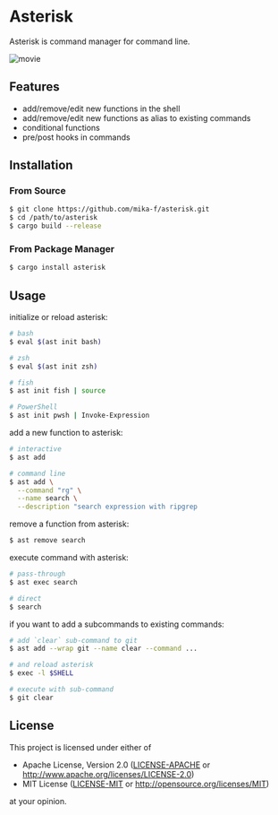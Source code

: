 # Asterisk

Asterisk is command manager for command line.

![movie](https://user-images.githubusercontent.com/10832834/158797649-6045a65c-5ffe-465c-baaf-06db52558e2c.gif)

## Features

- add/remove/edit new functions in the shell
- add/remove/edit new functions as alias to existing commands
- conditional functions
- pre/post hooks in commands

## Installation

### From Source

```bash
$ git clone https://github.com/mika-f/asterisk.git
$ cd /path/to/asterisk
$ cargo build --release
```

### From Package Manager

```bash
$ cargo install asterisk
```

## Usage

initialize or reload asterisk:

```bash
# bash
$ eval $(ast init bash)

# zsh
$ eval $(ast init zsh)

# fish
$ ast init fish | source

# PowerShell
$ ast init pwsh | Invoke-Expression
```

add a new function to asterisk:

```bash
# interactive
$ ast add

# command line
$ ast add \
  --command "rg" \
  --name search \
  --description "search expression with ripgrep
```

remove a function from asterisk:

```bash
$ ast remove search
```

execute command with asterisk:

```bash
# pass-through
$ ast exec search

# direct
$ search
```

if you want to add a subcommands to existing commands:

```bash
# add `clear` sub-command to git
$ ast add --wrap git --name clear --command ...

# and reload asterisk
$ exec -l $SHELL

# execute with sub-command
$ git clear
```

## License

This project is licensed under either of

- Apache License, Version 2.0 ([LICENSE-APACHE](./LICENSE-APACHE) or http://www.apache.org/licenses/LICENSE-2.0)
- MIT License ([LICENSE-MIT](./LICENSE-MIT) or http://opensource.org/licenses/MIT)

at your opinion.
